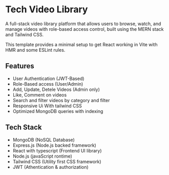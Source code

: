# Tech Video Library

A full-stack video library platform that allows users to browse, watch, and manage videos with role-based access control, built using the MERN stack and Tailwind CSS.

This template provides a minimal setup to get React working in Vite with HMR and some ESLint rules.

## Features

- User Authentication (JWT-Based)
- Role-Based access (User/Admin)
- Add, Update, Detele Videos (Admin only)
- Like, Comment on videos
- Search and filter videos by category and filter
- Responsive Ui With tailwind CSS
- Optimized MongoDB queries with indexing
   
## Tech Stack
- MongoDB (NoSQL Database)
- Express.js (Node.js backed framework)
- React with typescript (Frontend UI library)
- Node.js (javaScript rontime)
- Tailwind CSS (Utility first CSS framework)
- JWT (Athentication & authorization)
